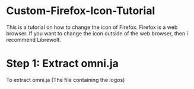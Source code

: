 # Custom-Firefox-Icon-Tutorial
This is a tutorial on how to change the icon of Firefox. Firefox is a web browser. If you want to change the icon outside of the web browser, then i recommend Librewolf.


# Step 1: Extract omni.ja
To extract omni.ja (The file containing the logos)
